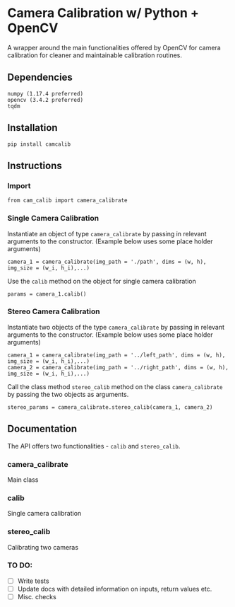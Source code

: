 # Camera Calibration w/ Python + OpenCV
A wrapper around the main functionalities offered by OpenCV for camera calibration for cleaner and maintainable calibration routines.

## Dependencies
```
numpy (1.17.4 preferred)
opencv (3.4.2 preferred)
tqdm
```
## Installation 
```
pip install camcalib
```
## Instructions
### Import 
```
from cam_calib import camera_calibrate
```
### Single Camera Calibration

Instantiate an object of type `camera_calibrate` by passing in relevant arguments to the constructor. (Example below uses some place holder arguments)

```
camera_1 = camera_calibrate(img_path = './path', dims = (w, h), img_size = (w_i, h_i),...)
```

Use the `calib` method on the object for single camera calibration

```
params = camera_1.calib()
```
### Stereo Camera Calibration
Instantiate two objects of the type `camera_calibrate` by passing in relevant arguments to the constructor. (Example below uses some place holder arguments)

```
camera_1 = camera_calibrate(img_path = '../left_path', dims = (w, h), img_size = (w_i, h_i),...)
camera_2 = camera_calibrate(img_path = '../right_path', dims = (w, h), img_size = (w_i, h_i),...)
```
Call the class method `stereo_calib` method on the class `camera_calibrate` by passing the two objects as arguments. 

```
stereo_params = camera_calibrate.stereo_calib(camera_1, camera_2) 
```

## Documentation

The API offers two functionalities - `calib`  and `stereo_calib`. 

### camera_calibrate

Main class

### calib

Single camera calibration

### stereo_calib

Calibrating two cameras


### TO DO:
- [ ] Write tests
- [ ] Update docs with detailed information on inputs, return values etc.
- [ ] Misc. checks
